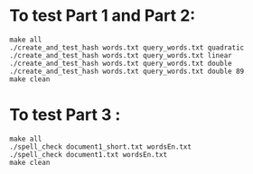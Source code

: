
# To test Part 1 and Part 2:
    make all
    ./create_and_test_hash words.txt query_words.txt quadratic
    ./create_and_test_hash words.txt query_words.txt linear
    ./create_and_test_hash words.txt query_words.txt double
    ./create_and_test_hash words.txt query_words.txt double 89
    make clean


# To test Part 3 :
    make all
    ./spell_check document1_short.txt wordsEn.txt
    ./spell_check document1.txt wordsEn.txt
    make clean
